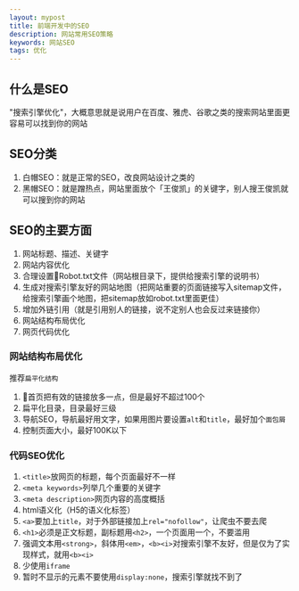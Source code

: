 ```yaml
---
layout: mypost
title: 前端开发中的SEO
description: 网站常用SEO策略
keywords: 网站SEO
tags: 优化
---
```


## 什么是SEO

"搜索引擎优化"，大概意思就是说用户在百度、雅虎、谷歌之类的搜索网站里面更容易可以找到你的网站

## SEO分类

1. 白帽SEO：就是正常的SEO，改良网站设计之类的
2. 黑帽SEO：就是蹭热点，网站里面放个「王俊凯」的关键字，别人搜王俊凯就可以搜到你的网站

## SEO的主要方面

1. 网站标题、描述、关键字
2. 网站内容优化
3. 合理设置Robot.txt文件（网站根目录下，提供给搜索引擎的说明书）
4. 生成对搜索引擎友好的网站地图（把网站重要的页面链接写入sitemap文件，给搜索引擎画个地图，把sitemap放如robot.txt里面更佳）
5. 增加外链引用（就是引用别人的链接，说不定别人也会反过来链接你）
6. 网站结构布局优化
7. 网页代码优化

### 网站结构布局优化

推荐`扁平化结构`

1. 首页把有效的链接放多一点，但是最好不超过100个
2. 扁平化目录，目录最好三级
3. 导航SEO，导航最好用文字，如果用图片要设置`alt`和`title`，最好加个`面包屑`
4. 控制页面大小，最好100K以下

### 代码SEO优化

1. `<title>`放网页的标题，每个页面最好不一样
2. `<meta keywords>`列举几个重要的关键字
3. `<meta description>`网页内容的高度概括
4. html语义化（H5的语义化标签）
5. `<a>`要加上`title`，对于外部链接加上`rel="nofollow"`，让爬虫不要去爬
6. `<h1>`必须是正文标题，副标题用`<h2>`，一个页面用一个，不要滥用
7. 强调文本用`<strong>`，斜体用`<em>`，`<b><i>`对搜索引擎不友好，但是仅为了实现样式，就用`<b><i>`
8. 少使用`iframe`
9. 暂时不显示的元素不要使用`display:none`，搜索引擎就找不到了
